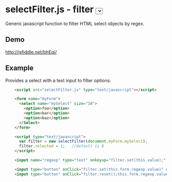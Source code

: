 # selectFilter.js - filter <select> lists by regex

Generic javascript function to filter HTML select objects by regex.

## Demo

http://jsfiddle.net/bhEqj/

## Example

Provides a select with a text input to filter options:

```html
    <script src="selectFilter.js" type="text/javascript"></script>

    <form name="myForm">
      <select name="mySelect" size="10">
        <option>foo</option>
        <option>bar</option>
        <option>baz</option>
      </Select>
    </form>

    <script type="text/javascript">
      var filter = new selectFilter(document.myForm.mySelect);
      filter.selected = 1;   //default is 0
    </script>

    <input name="regexp" type="text" onkeyup="filter.set(this.value);" />

    <input type="button" onClick="filter.set(this.form.regexp.value)" value="Go" />
    <input type="button" onClick="filter.reset();this.form.regexp.value=''" value="Clear" />
```
